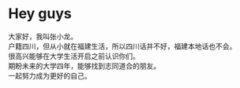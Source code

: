 # Hey guys
大家好，我叫张小龙。  
户籍四川，但从小就在福建生活，所以四川话并不好，福建本地话也不会。  
很高兴能够在大学生活开启之前认识你们。  
期盼未来的大学四年，能够找到志同道合的朋友。  
一起努力成为更好的自己。  
